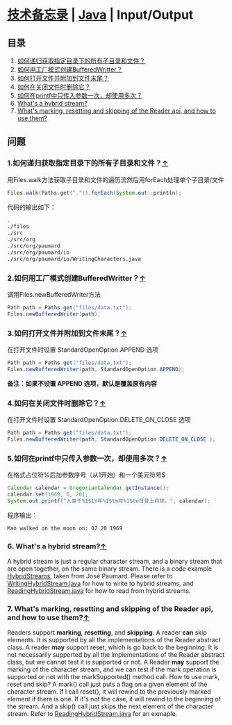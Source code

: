 # [技术备忘录](../README.md) | [Java](README.md) | Input/Output

## 目录
  1. [如何递归获取指定目录下的所有子目录和文件？](#recursively-ls)
  2. [如何用工厂模式创建BufferedWritter？](#create-buffered-writer)
  3. [如何打开文件并附加到文件末尾？](#append-to-file)
  4. [如何在关闭文件时删除它？](#delete-on-close)
  5. [如何在printf中只传入参数一次，却使用多次？](#printf-argument-index)
  6. [What's a hybrid stream?](#hybrid-stream)
  7. [What's marking, resetting and skipping of the Reader api, and how to use them?](#reader-mark-reset-skip)
## 问题
### 1.如何递归获取指定目录下的所有子目录和文件？<a name="recursively-ls"></a>[↑](#top)

用Files.walk方法获取子目录和文件的遍历流然后用forEach处理单个子目录/文件
```java
Files.walk(Paths.get(".")).forEach(System.out::println);
```
代码的输出如下：
```bash
.
./files
./src
./src/org
./src/org/paumard
./src/org/paumard/io
./src/org/paumard/io/WritingCharacters.java
```
### 2.如何用工厂模式创建BufferedWritter？<a name="create-buffered-writer"></a>[↑](#top)
调用Files.newBufferedWriter方法
```java
Path path = Paths.get("files/data.txt");
Files.newBufferedWriter(path);
```
### 3.如何打开文件并附加到文件末尾？<a name="append-to-file"></a>[↑](#top)
在打开文件时设置 StandardOpenOption.APPEND 选项
```java
Path path = Paths.get("files/data.txt");
Files.newBufferedWriter(path, StandardOpenOption.APPEND);
```
**备注：如果不设置 APPEND 选项，默认是覆盖原有内容**

### 4.如何在关闭文件时删除它？<a name="delete-on-close"></a>[↑](#top)
在打开文件时设置 StandardOpenOption.DELETE_ON_CLOSE 选项
```java
Path path = Paths.get("files/data.txt");
Files.newBufferedWriter(path, StandardOpenOption.DELETE_ON_CLOSE );
```

### 5.如何在printf中只传入参数一次，却使用多次？<a name="printf-argument-index"></a>[↑](#top)
在格式占位符%后加参数序号（从1开始）和一个美元符号$
```java
Calendar calendar = GregorianCalendar.getInstance();
calendar.set(1969, 6, 20);
System.out.printf("人类于%1$tY年%1$tm月%1$te日登上月球。", calendar);
```
程序输出：
```bash
Man walked on the moon on: 07 20 1969
```

### 6. What's a hybrid stream?<a name="hybrid-stream"></a>[↑](#top)
A hybrid stream is just a regular character stream, and a binary stream that are open together, on the same binary stream.
There is a code example [HybridStreams](https://github.com/longqinsi/HybridStreams), taken from José Paumard.
Please refer to [WritingHybridStream.java](https://github.com/longqinsi/HybridStreams/blob/master/src/org/paumard/io/WritingHybridStream.java) for how to write to hybrid streams, and [ReadingHybridStream.java](https://github.com/longqinsi/HybridStreams/blob/master/src/org/paumard/io/ReadingHybridStream.java) for how to read from hybrid streams.

### 7. What's marking, resetting and skipping of the Reader api, and how to use them?<a name="reader-mark-reset-skip"></a>[↑](#top)
Readers support **marking**, **resetting**, and **skipping**. 
A reader **can** skip elements. It is supported by all the implementations of the Reader abstract class. 
A reader **may** support reset, which is go back to the beginning. It is not necessarily supported by all the implementations of the Reader abstract class, but we cannot test it is supported or not.
A Reader **may** support the marking of the character stream, and we can test if the mark operation is supported or not with the markSupported() method call. 
How to use mark, reset and skip?
A mark() call just puts a flag on a given element of the character stream. If I call reset(), it will rewind to the previously marked element if there is one. If it's not the case, it will rewind to the beginning of the stream. And a skip() call just skips the next element of the character stream.
Refer to [ReadingHybridStream.java](https://github.com/longqinsi/HybridStreams/blob/master/src/org/paumard/io/ReadingHybridStream.java) for an exmaple.